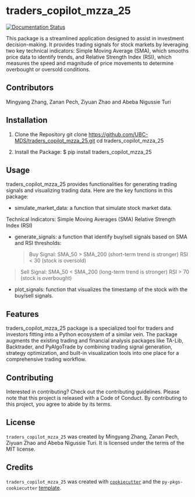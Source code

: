 # traders_copilot_mzza_25
[![Documentation Status](https://readthedocs.org/projects/traders-copilot-mzza-25/badge/?version=latest)](https://traders-copilot-mzza_25.readthedocs.io/en/latest/?badge=latest)

This package is a streamlined application designed to assist in investment decision-making. It provides trading signals for stock markets by leveraging two key technical indicators: Simple Moving Average (SMA), which smooths price data to identify trends, and Relative Strength Index (RSI), which measures the speed and magnitude of price movements to determine overbought or oversold conditions.


## Contributors

Mingyang Zhang, Zanan Pech, Ziyuan Zhao and Abeba Nigussie Turi

## Installation

1. Clone the Repository
git clone https://github.com/UBC-MDS/traders_copilot_mzza_25.git
cd traders_copilot_mzza_25

2. Install the Package:
$ pip install traders_copilot_mzza_25


## Usage

traders_copilot_mzza_25 provides functionalities for generating trading signals and visualizing trading data. Here are the key functions in this package:

- simulate_market_data: a function that simulate stock market data.
  
Technical Indicators:
Simple Moving Averages (SMA)
Relative Strength Index (RSI)

- generate_signals: a function that identify buy/sell signals based on SMA and RSI thresholds:
  > Buy Signal:
SMA_50 > SMA_200 (short-term trend is stronger)
RSI < 30 (stock is oversold)

> Sell Signal:
SMA_50 < SMA_200 (long-term trend is stronger)
RSI > 70 (stock is overbought)

- plot_signals: function that visualizes the timestamp of the stock with the buy/sell signals.

## Features

traders_copilot_mzza_25 package is a specialized tool for traders and investors fitting into a Python ecosystem of a similar vein. The package augments the existing trading and financial analysis packages like TA-Lib, Backtrader, and PyAlgoTrade by combining trading signal generation, strategy optimization, and built-in visualization tools into one place for a comprehensive trading workflow.


## Contributing

Interested in contributing? Check out the contributing guidelines. Please note that this project is released with a Code of Conduct. By contributing to this project, you agree to abide by its terms.

## License

`traders_copilot_mzza_25` was created by Mingyang Zhang, Zanan Pech, Ziyuan Zhao and Abeba Nigussie Turi. It is licensed under the terms of the MIT license.

## Credits

`traders_copilot_mzza_25` was created with [`cookiecutter`](https://cookiecutter.readthedocs.io/en/latest/) and the `py-pkgs-cookiecutter` [template](https://github.com/py-pkgs/py-pkgs-cookiecutter).
